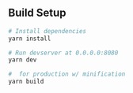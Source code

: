 ## Build Setup

```sh
# Install dependencies
yarn install

# Run devserver at 0.0.0.0:8080
yarn dev

#  for production w/ minification
yarn build
```